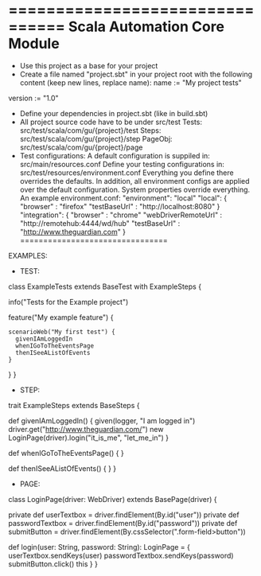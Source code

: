 ================================
  Scala Automation Core Module
================================

- Use this project as a base for your project
- Create a file named "project.sbt" in your project root with the following content (keep new lines, replace name):
name := "My project tests"

version := "1.0"

- Define your dependencies in project.sbt (like in build.sbt)
- All project source code have to be under src/test
Tests:    src/test/scala/com/gu/{project}/test
Steps:    src/test/scala/com/gu/{project}/step
PageObj:  src/test/scala/com/gu/{project}/page
- Test configurations:
A default configuration is suppiled in: src/main/resources.conf
Define your testing configurations in: src/test/resources/environment.conf
Everything you define there overrides the defaults.
In addition, all environment configs are applied over the default configuration.
System properties override everything.
  An example environment.conf:
"environment": "local"
"local": {
    "browser"               : "firefox"
    "testBaseUrl"           : "http://localhost:8080"
}
"integration": {
    "browser"               : "chrome"
    "webDriverRemoteUrl"    : "http://remotehub:4444/wd/hub"
    "testBaseUrl"           : "http://www.theguardian.com"
}
================================

EXAMPLES:

- TEST:

class ExampleTests extends BaseTest with ExampleSteps {

  info("Tests for the Example project")

  feature("My example feature") {

    scenarioWeb("My first test") {
      givenIAmLoggedIn
      whenIGoToTheEventsPage
      thenISeeAListOfEvents
    }

  }
}

- STEP:

trait ExampleSteps extends BaseSteps {

  def givenIAmLoggedIn() {
    given(logger, "I am logged in")
    driver.get("http://www.theguardian.com/")
    new LoginPage(driver).login("it_is_me", "let_me_in")
  }

  def whenIGoToTheEventsPage() { }

  def thenISeeAListOfEvents() { }
}

- PAGE:

class LoginPage(driver: WebDriver) extends BasePage(driver) {

  private def userTextbox = driver.findElement(By.id("user"))
  private def passwordTextbox = driver.findElement(By.id("password"))
  private def submitButton = driver.findElement(By.cssSelector(".form-field>button"))

  def login(user: String, password: String): LoginPage = {
    userTextbox.sendKeys(user)
    passwordTextbox.sendKeys(password)
    submitButton.click()
    this
  }
}
